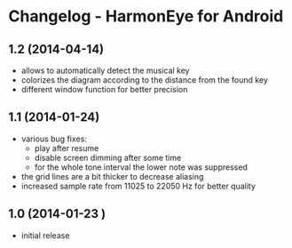 # Changelog - HarmonEye for Android

## 1.2 (2014-04-14)
- allows to automatically detect the musical key
- colorizes the diagram according to the distance from the found key
- different window function for better precision

## 1.1 (2014-01-24)
- various bug fixes:
	- play after resume
	- disable screen dimming after some time
	- for the whole tone interval the lower note was suppressed
- the grid lines are a bit thicker to decrease aliasing
- increased sample rate from 11025 to 22050 Hz for better quality

## 1.0 (2014-01-23 )
- initial release
